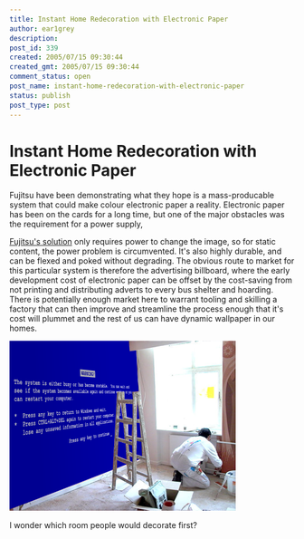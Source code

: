 ```yaml
---
title: Instant Home Redecoration with Electronic Paper
author: ear1grey
description:
post_id: 339
created: 2005/07/15 09:30:44
created_gmt: 2005/07/15 09:30:44
comment_status: open
post_name: instant-home-redecoration-with-electronic-paper
status: publish
post_type: post
---
```


# Instant Home Redecoration with Electronic Paper

Fujitsu have been demonstrating what they hope is a mass-producable system that could make colour electronic paper a reality. Electronic paper has been on the cards for a long time, but one of the major obstacles was the requirement for a power supply,

[Fujitsu's solution](http://www.fujitsu.com/global/news/pr/archives/month/2005/20050713-01.html) only requires power to change the image, so for static content, the power problem is circumvented. It's also highly durable, and can be flexed and poked without degrading. The obvious route to market for this particular system is therefore the advertising billboard, where the early development cost of electronic paper can be offset by the cost-saving from not printing and distributing adverts to every bus shelter and hoarding. There is potentially enough market here to warrant tooling and skilling a factory that can then improve and streamline the process enough that it's cost will plummet and the rest of us can have dynamic wallpaper in our homes.

![Blue Screen Of Death Wallpaper](bsod.png)

I wonder which room people would decorate first?

